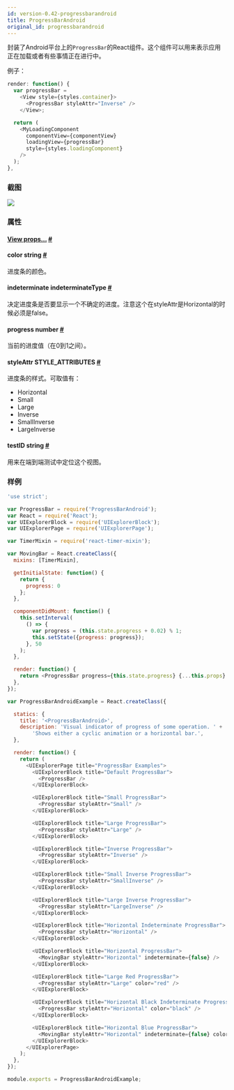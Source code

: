```yaml
---
id: version-0.42-progressbarandroid
title: ProgressBarAndroid
original_id: progressbarandroid
---
```


封装了Android平台上的`ProgressBar`的React组件。这个组件可以用来表示应用正在加载或者有些事情正在进行中。

例子：

```javascript
render: function() {
  var progressBar =
    <View style={styles.container}>
      <ProgressBar styleAttr="Inverse" />
    </View>;

  return (
    <MyLoadingComponent
      componentView={componentView}
      loadingView={progressBar}
      style={styles.loadingComponent}
    />
  );
},
```
### 截图
![](img/components/progressbarandroid.png)

### 属性

<div class="props">
	<div class="prop">
		<h4 class="propTitle"><a class="anchor" name="view"></a><a href="view.html#props">View props...</a> <a class="hash-link" href="#view">#</a></h4>
	</div>
	<div class="prop">
		<h4 class="propTitle"><a class="anchor" name="color"></a>color <span class="propType">string</span> <a class="hash-link" href="#color">#</a></h4>
		<div>
			<p>进度条的颜色。</p>
		</div>
	</div>
	<div class="prop">
		<h4 class="propTitle"><a class="anchor" name="indeterminate"></a>indeterminate <span class="propType">indeterminateType</span> <a class="hash-link" href="#indeterminate">#</a></h4>
		<div>
			<p>决定进度条是否要显示一个不确定的进度。注意这个在styleAttr是Horizontal的时候必须是false。</p>
		</div>
	</div>
	<div class="prop">
		<h4 class="propTitle"><a class="anchor" name="progress"></a>progress <span class="propType">number</span> <a class="hash-link" href="#progress">#</a></h4>
		<div>
			<p>当前的进度值（在0到1之间）。</p>
		</div>
	</div>
	<div class="prop">
		<h4 class="propTitle"><a class="anchor" name="styleattr"></a>styleAttr <span class="propType">STYLE_ATTRIBUTES</span> <a class="hash-link" href="#styleattr">#</a></h4>
		<div>
			<p>进度条的样式。可取值有：</p>
			<ul>
				<li>Horizontal</li>
				<li>Small</li>
				<li>Large</li>
				<li>Inverse</li>
				<li>SmallInverse</li>
				<li>LargeInverse</li>
			</ul>
		</div>
	</div>
	<div class="prop">
		<h4 class="propTitle"><a class="anchor" name="testid"></a>testID <span class="propType">string</span> <a class="hash-link" href="#testid">#</a></h4>
		<div>
			<p>用来在端到端测试中定位这个视图。</p>
		</div>
	</div>
</div>

### 样例

```javascript
'use strict';

var ProgressBar = require('ProgressBarAndroid');
var React = require('React');
var UIExplorerBlock = require('UIExplorerBlock');
var UIExplorerPage = require('UIExplorerPage');

var TimerMixin = require('react-timer-mixin');

var MovingBar = React.createClass({
  mixins: [TimerMixin],

  getInitialState: function() {
    return {
      progress: 0
    };
  },

  componentDidMount: function() {
    this.setInterval(
      () => {
        var progress = (this.state.progress + 0.02) % 1;
        this.setState({progress: progress});
      }, 50
    );
  },

  render: function() {
    return <ProgressBar progress={this.state.progress} {...this.props} />;
  },
});

var ProgressBarAndroidExample = React.createClass({

  statics: {
    title: '<ProgressBarAndroid>',
    description: 'Visual indicator of progress of some operation. ' +
        'Shows either a cyclic animation or a horizontal bar.',
  },

  render: function() {
    return (
      <UIExplorerPage title="ProgressBar Examples">
        <UIExplorerBlock title="Default ProgressBar">
          <ProgressBar />
        </UIExplorerBlock>

        <UIExplorerBlock title="Small ProgressBar">
          <ProgressBar styleAttr="Small" />
        </UIExplorerBlock>

        <UIExplorerBlock title="Large ProgressBar">
          <ProgressBar styleAttr="Large" />
        </UIExplorerBlock>

        <UIExplorerBlock title="Inverse ProgressBar">
          <ProgressBar styleAttr="Inverse" />
        </UIExplorerBlock>

        <UIExplorerBlock title="Small Inverse ProgressBar">
          <ProgressBar styleAttr="SmallInverse" />
        </UIExplorerBlock>

        <UIExplorerBlock title="Large Inverse ProgressBar">
          <ProgressBar styleAttr="LargeInverse" />
        </UIExplorerBlock>

        <UIExplorerBlock title="Horizontal Indeterminate ProgressBar">
          <ProgressBar styleAttr="Horizontal" />
        </UIExplorerBlock>

        <UIExplorerBlock title="Horizontal ProgressBar">
          <MovingBar styleAttr="Horizontal" indeterminate={false} />
        </UIExplorerBlock>

        <UIExplorerBlock title="Large Red ProgressBar">
          <ProgressBar styleAttr="Large" color="red" />
        </UIExplorerBlock>

        <UIExplorerBlock title="Horizontal Black Indeterminate ProgressBar">
          <ProgressBar styleAttr="Horizontal" color="black" />
        </UIExplorerBlock>

        <UIExplorerBlock title="Horizontal Blue ProgressBar">
          <MovingBar styleAttr="Horizontal" indeterminate={false} color="blue" />
        </UIExplorerBlock>
      </UIExplorerPage>
    );
  },
});

module.exports = ProgressBarAndroidExample;
```